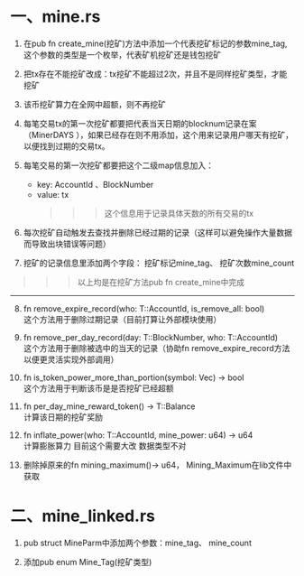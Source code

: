 #  一、mine.rs  
   1. 在pub fn create_mine(挖矿)方法中添加一个代表挖矿标记的参数mine_tag,这个参数的类型是一个枚举，代表矿机挖矿还是钱包挖矿
   
   2. 把tx存在不能挖矿改成：tx挖矿不能超过2次，并且不是同样挖矿类型，才能挖矿
   
   3. 该币挖矿算力在全网中超额，则不再挖矿
   
   4. 每笔交易tx的第一次挖矿都要把代表当天日期的blocknum记录在案（MinerDAYS ），如果已经存在则不用添加，这个用来记录用户哪天有挖矿，以便找到过期的交易tx。
   
   5. 每笔交易的第一次挖矿都要把这个二级map信息加入：  
      * key: AccountId 、BlockNumber
      * value: tx  
          >>> 这个信息用于记录具体天数的所有交易的tx
   
   6. 每次挖矿自动触发去查找并删除已经过期的记录（这样可以避免操作大量数据而导致出块错误等问题）
   
   7. 挖矿的记录信息里添加两个字段： 挖矿标记mine_tag、 挖矿次数mine_count

   >>> 以上均是在挖矿方法pub fn create_mine中完成
   ***
   8. fn remove_expire_record(who: T::AccountId, is_remove_all: bool)  
   这个方法用于删除过期记录（目前打算让外部模块使用）
   
   9. fn remove_per_day_record(day: T::BlockNumber, who: T::AccountId)  
   这个方法用于删除被选中的当天的记录（协助fn remove_expire_record方法以便更灵活实现外部调用）
   
   10. fn is_token_power_more_than_portion(symbol: Vec<u8>) -> bool  
   这个方法用于判断该币是是否挖矿已经超额 
   
   11. fn per_day_mine_reward_token() -> T::Balance  
   计算该日期的挖矿奖励
   
   12. fn inflate_power(who: T::AccountId, mine_power: u64) -> u64  
   计算膨胀算力 目前这个需要大改 数据类型不对
   
   13. 删除掉原来的fn mining_maximum()-> u64， Mining_Maximum在lib文件中获取
   
# 二、mine_linked.rs

   1. pub struct MineParm中添加两个参数：mine_tag、 mine_count
   
   2. 添加pub enum Mine_Tag(挖矿类型)
   
 
   
   
   
   
    
   
